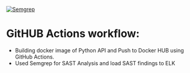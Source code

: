 [![Semgrep](https://github.com/yogi0001122/githubactions/actions/workflows/semgrep.yml/badge.svg)](https://github.com/yogi0001122/githubactions/actions/workflows/semgrep.yml)
# GitHUB Actions workflow: 
- Building docker image of Python API and Push to Docker HUB using GitHub Actions.  
- Used Semgrep for SAST Analysis and load SAST findings to ELK  
